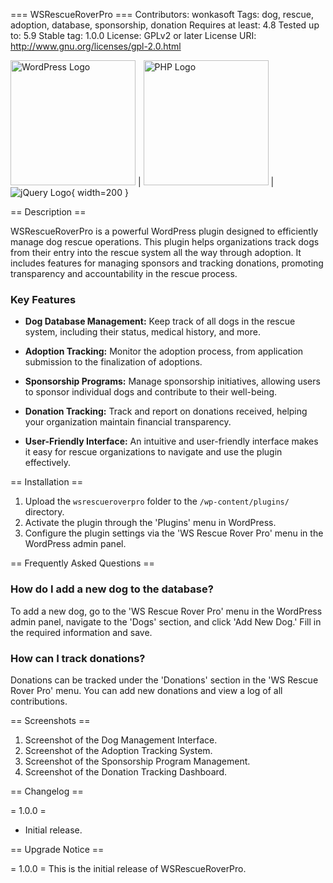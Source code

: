 === WSRescueRoverPro ===
Contributors: wonkasoft
Tags: dog, rescue, adoption, database, sponsorship, donation
Requires at least: 4.8
Tested up to: 5.9
Stable tag: 1.0.0
License: GPLv2 or later
License URI: http://www.gnu.org/licenses/gpl-2.0.html

<img src="https://upload.wikimedia.org/wikipedia/commons/thumb/9/98/WordPress_blue_logo.svg/1200px-WordPress_blue_logo.svg.png" alt="WordPress Logo" width="200">	|	<img src="https://www.php.net/images/logos/php-logo.svg" alt="PHP Logo" width="200">	|	![jQuery Logo](https://upload.wikimedia.org/wikipedia/en/thumb/9/9e/JQuery_logo.svg/1280px-JQuery_logo.svg.png){ width=200 }



== Description ==

WSRescueRoverPro is a powerful WordPress plugin designed to efficiently manage dog rescue operations. This plugin helps organizations track dogs from their entry into the rescue system all the way through adoption. It includes features for managing sponsors and tracking donations, promoting transparency and accountability in the rescue process.

### Key Features

- **Dog Database Management:** Keep track of all dogs in the rescue system, including their status, medical history, and more.

- **Adoption Tracking:** Monitor the adoption process, from application submission to the finalization of adoptions.

- **Sponsorship Programs:** Manage sponsorship initiatives, allowing users to sponsor individual dogs and contribute to their well-being.

- **Donation Tracking:** Track and report on donations received, helping your organization maintain financial transparency.

- **User-Friendly Interface:** An intuitive and user-friendly interface makes it easy for rescue organizations to navigate and use the plugin effectively.

== Installation ==

1. Upload the `wsrescueroverpro` folder to the `/wp-content/plugins/` directory.
2. Activate the plugin through the 'Plugins' menu in WordPress.
3. Configure the plugin settings via the 'WS Rescue Rover Pro' menu in the WordPress admin panel.

== Frequently Asked Questions ==

### How do I add a new dog to the database?

To add a new dog, go to the 'WS Rescue Rover Pro' menu in the WordPress admin panel, navigate to the 'Dogs' section, and click 'Add New Dog.' Fill in the required information and save.

### How can I track donations?

Donations can be tracked under the 'Donations' section in the 'WS Rescue Rover Pro' menu. You can add new donations and view a log of all contributions.

== Screenshots ==

1. Screenshot of the Dog Management Interface.
2. Screenshot of the Adoption Tracking System.
3. Screenshot of the Sponsorship Program Management.
4. Screenshot of the Donation Tracking Dashboard.

== Changelog ==

= 1.0.0 =
* Initial release.

== Upgrade Notice ==

= 1.0.0 =
This is the initial release of WSRescueRoverPro.